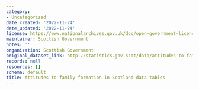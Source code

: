```yaml
---
category:
- Uncategorised
date_created: '2022-11-24'
date_updated: '2022-11-24'
license: https://www.nationalarchives.gov.uk/doc/open-government-licence/version/3/
maintainer: Scottish Government
notes: ''
organization: Scottish Government
original_dataset_link: http://statistics.gov.scot/data/attitudes-to-family-formation-in-scotland-data-tables
records: null
resources: []
schema: default
title: Attitudes to family formation in Scotland data tables
---
```

